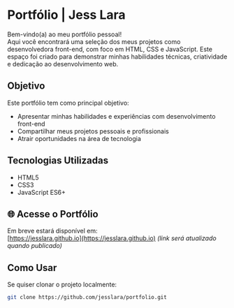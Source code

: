 # Portfólio | Jess Lara

Bem-vindo(a) ao meu portfólio pessoal!  
Aqui você encontrará uma seleção dos meus projetos como desenvolvedora front-end, com foco em HTML, CSS e JavaScript. Este espaço foi criado para demonstrar minhas habilidades técnicas, criatividade e dedicação ao desenvolvimento web.

## Objetivo

Este portfólio tem como principal objetivo:

- Apresentar minhas habilidades e experiências com desenvolvimento front-end
- Compartilhar meus projetos pessoais e profissionais
- Atrair oportunidades na área de tecnologia

## Tecnologias Utilizadas

- HTML5  
- CSS3  
- JavaScript ES6+

## 🌐 Acesse o Portfólio

Em breve estará disponível em:  
[https://jesslara.github.io](https://jesslara.github.io) *(link será atualizado quando publicado)*

## Como Usar

Se quiser clonar o projeto localmente:

```bash
git clone https://github.com/jesslara/portfolio.git
